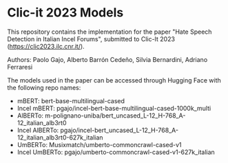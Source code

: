 # Clic-it 2023 Models

This repository contains the implementation for the paper "Hate Speech Detection in Italian Incel Forums", submitted to Clic-It 2023 (https://clic2023.ilc.cnr.it/).

Authors: Paolo Gajo, Alberto Barrón Cedeño, Silvia Bernardini, Adriano Ferraresi

The models used in the paper can be accessed through Hugging Face with the following repo names:

- mBERT: bert-base-multilingual-cased
- Incel mBERT: pgajo/incel-bert-base-multilingual-cased-1000k_multi
- AlBERTo: m-polignano-uniba/bert_uncased_L-12_H-768_A-12_italian_alb3rt0
- Incel AlBERTo: pgajo/incel-bert_uncased_L-12_H-768_A-12_italian_alb3rt0-627k_italian
- UmBERTo: Musixmatch/umberto-commoncrawl-cased-v1
- Incel UmBERTo: pgajo/umberto-commoncrawl-cased-v1-627k_italian
